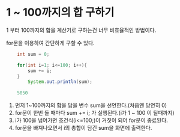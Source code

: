# 1 ~ 100까지의 합 구하기
1 부터 100까지의 합을 계산기로 구하는건 너무 비효율적인 방법이다.

for문을 이용하여 간단하게 구할 수 있다.
```java
    int sum = 0;

    for(int i=1; i<=100; i++){
        sum += i;
    }
        System.out.println(sum);
    
    5050
```
1. 먼저 1~100까지의 합을 담을 변수 sum을 선언한다.(처음엔 당연히 0)
2. for문이 한번 돌 때마다 sum += i; 가 실행된다.(i가 1 ~ 100 이 될때까지)
3. i가 100을 넘어가면 조건식(i<=100;)이 거짓이 되어 for문이 종료된다.
4. for문을 빠져나오면서 i의 총합이 담긴 sum을 화면에 출력한다.